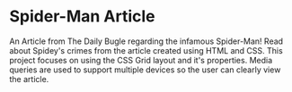 # Spider-Man Article
An Article from The Daily Bugle regarding the infamous Spider-Man! Read about Spidey's crimes from the article created using HTML and CSS. This project focuses on using the CSS Grid layout and it's properties. Media queries are used to support multiple devices so the user can clearly view the article.
